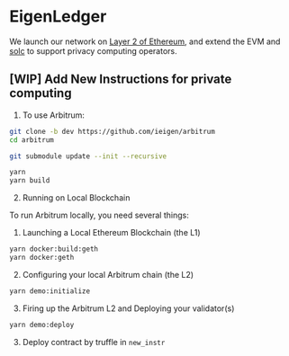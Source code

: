 # EigenLedger

We launch our network on [Layer 2 of Ethereum](https://github.com/ethereum-optimism/optimism), and extend the EVM and [solc](https://github.com/ieigen/solidity) to support privacy computing operators.

## [WIP] Add New Instructions for private computing

1. To use Arbitrum:

```bash
git clone -b dev https://github.com/ieigen/arbitrum
cd arbitrum

git submodule update --init --recursive

yarn
yarn build
```

2. Running on Local Blockchain

To run Arbitrum locally, you need several things:

  1. Launching a Local Ethereum Blockchain (the L1)
	
  ```bash
  yarn docker:build:geth
  yarn docker:geth
  ```

  2. Configuring your local Arbitrum chain (the L2)

  ```bash
  yarn demo:initialize
  ```

  3. Firing up the Arbitrum L2 and Deploying your validator(s)

  ```bash
  yarn demo:deploy
  ```

3. Deploy contract by truffle in `new_instr`
